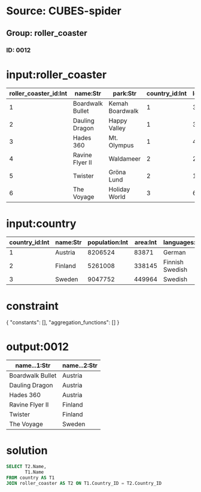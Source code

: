 # Source: CUBES-spider
## Group: roller_coaster
### ID: 0012

# input:roller_coaster

| roller_coaster_id:Int | name:Str | park:Str | country_id:Int | length:Dbl | height:Dbl | speed:Str | opened:Str | status:Str |
|---|---|---|---|---|---|---|---|---|
| 1 | Boardwalk Bullet | Kemah Boardwalk | 1 | 3236.0 | 96.0 | 51.0 | August 31, 2007 | Operating |
| 2 | Dauling Dragon | Happy Valley | 1 | 3914.0 | 105.0 | 55.0 | 2012 | Operating |
| 3 | Hades 360 | Mt. Olympus | 1 | 4726.0 | 136.0 | 70.0 | May 14, 2005 | Operating |
| 4 | Ravine Flyer II | Waldameer | 2 | 2900.0 | 120.0 | 57.0 | May 17, 2008 | Operating |
| 5 | Twister | Gröna Lund | 2 | 1574.0 | 50.0 | 37.9 | 2011 | Operating |
| 6 | The Voyage | Holiday World | 3 | 6442.0 | 163.0 | 67.0 | May 6, 2006 | Operating |

# input:country

| country_id:Int | name:Str | population:Int | area:Int | languages:Str |
|---|---|---|---|---|
| 1 | Austria | 8206524 | 83871 | German |
| 2 | Finland | 5261008 | 338145 | Finnish Swedish |
| 3 | Sweden | 9047752 | 449964 | Swedish |

# constraint

{
  "constants": [],
  "aggregation_functions": []
}

# output:0012

| name...1:Str | name...2:Str |
|---|---|
| Boardwalk Bullet | Austria |
| Dauling Dragon | Austria |
| Hades 360 | Austria |
| Ravine Flyer II | Finland |
| Twister | Finland |
| The Voyage | Sweden |

# solution

```sql
SELECT T2.Name,
       T1.Name
FROM country AS T1
JOIN roller_coaster AS T2 ON T1.Country_ID = T2.Country_ID
```

